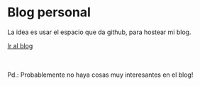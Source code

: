 <h1>Blog personal</h1>
<p>La idea es usar el espacio que da github, para hostear mi blog.</p>
<a href="http://andresatencio.github.io/blog" target"_blank">Ir al blog</a>
<br>
<br>
<br>
<p>Pd.: Probablemente no haya cosas muy interesantes en el blog!</p>